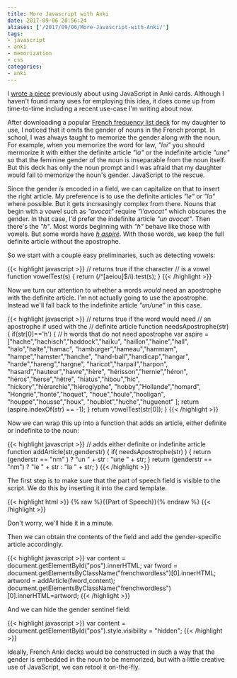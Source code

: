 ```yaml
---
title: More Javascript with Anki
date: 2017-09-06 20:56:24
aliases: ['/2017/09/06/More-Javascript-with-Anki/']
tags:
- javascript
- anki
- memorization
- css
categories:
- anki
---
```

I [wrote a piece](/2016/03/12/JavaScript-in-Anki-cards/) previously about using JavaScript in Anki cards. Although I haven't found many uses for employing this idea, it does come up from time-to-time including a recent use-case I'm writing about now.

After downloading a popular [French frequency list deck](https://ankiweb.net/shared/info/893324022) for my daughter to use, I noticed that it omits the gender of nouns in the French prompt. In school, I was always taught to memorize the gender along with the noun. For example, when you memorize the word for law, _"loi"_ you should mermorize it with either the definite article _"la"_ or the indefinite article _"une"_ so that the feminine gender of the noun is inseparable from the noun itself. But this deck has only the noun prompt and I was afraid that my daughter would fail to memorize the noun's gender. JavaScript to the rescue.

Since the gender _is_ encoded in a field, we can capitalize on that to insert the right article. My preference is to use the definite articles _"le"_ or _"la"_ where possible. But it gets increasingly complex from there. Nouns that begin with a vowel such as _"avocat"_ require _"l'avocat"_ which obscures the gender. In that case, I'd prefer the indefinite article _"un avocat"_. Then there's the _"h"_. Most words beginning with _"h"_ behave like those with vowels. But some words have [_h aspiré_](https://en.wikipedia.org/wiki/Aspirated_h). With those words, we keep the full definite article without the apostrophe.

So we start with a couple easy preliminaries, such as detecting vowels:

{{< highlight javascript >}}
//	returns true if the character
//	is a vowel
function vowelTest(s) {
   return (/^[aeiou]$/i).test(s);
}
{{< /highlight >}}

Now we turn our attention to whether a words _would_ need an apostrophe with the definite article. I'm not actually going to use the apostrophe. Instead we'll fall back to the indefinite article _"un/une"_ in this case.

{{< highlight javascript >}}
// returns true if the word would need
// an apostrophe if used with the
// definite article
function needsApostrophe(str) {
    if(str[0]=='h') {
        //	h words that do not need apostrophe
        var aspire = ["hache","hachisch","haddock","haïku",
            "haillon","haine","hall",
            "halo","halte","hamac",
            "hamburger","hameau","hammam",
            "hampe","hamster","hanche",
            "hand-ball","handicap","hangar",
            "harde","hareng","hargne",
            "haricot","harpail","harpon",
            "hasard","hauteur","havre","hère",
            "hérisson","hernie","héron",
            "héros","herse","hêtre",
            "hiatus","hibou","hic",
            "hickory","hiérarchie","hiéroglyphe",
            "hobby","Hollande","homard",
            "Hongrie","honte","hoquet",
            "houe","houle","hooligan",
            "houppe","housse","houx",
            "houblot","huche","huguenot"
            ];
        return (aspire.indexOf(str) == -1);
    }
    return vowelTest(str[0]);
}
{{< /highlight >}}

Now we can wrap this up into a function that adds an article, either definite or indefinite to the noun:

{{< highlight javascript >}}
//	adds either definite or indefinite article
function addArticle(str,genderstr) {
    if( needsApostrophe(str) ) {
       return (genderstr == "nm" ) ? "un " + str : "une " + str;
    }
       return (genderstr == "nm") ? "le " + str : "la " + str;
}
{{< /highlight >}}


The first step is to make sure that the part of speech field is visible to the script. We do this by inserting it into the card template.

{{< highlight html >}}
<span id="pos">{% raw %}{{Part of Speech}}{% endraw %}</span>
{{< /highlight >}}

Don't worry, we'll hide it in a minute.

Then we can obtain the contents of the field and add the gender-specific article accordingly.

{{< highlight javascript >}}
var content = document.getElementById("pos").innerHTML;
var fword = document.getElementsByClassName("frenchwordless")[0].innerHTML;
artword = addArticle(fword,content);
document.getElementsByClassName("frenchwordless")[0].innerHTML=artword;
{{< /highlight >}}

And we can hide the gender sentinel field:

{{< highlight javascript >}}
var content = document.getElementById("pos").style.visibility = "hidden";
{{< /highlight >}}

Ideally, French Anki decks would be constructed in such a way that the gender is embedded in the noun to be memorized, but with a little creative use of JavaScript, we can retool it on-the-fly.
